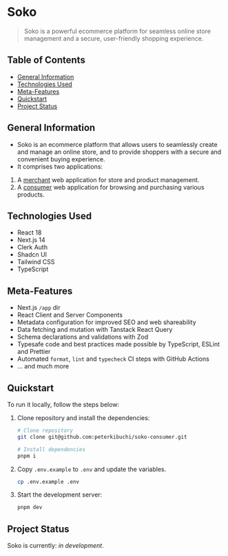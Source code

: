 # Soko

> Soko is a powerful ecommerce platform for seamless online store management and a secure, user-friendly shopping experience.

## Table of Contents

- [General Information](#general-information)
- [Technologies Used](#technologies-used)
- [Meta-Features](#meta-features)
- [Quickstart](#quickstart)
- [Project Status](#project-status)

## General Information

- Soko is an ecommerce platform that allows users to seamlessly create and manage an online store, and to provide shoppers with a secure and convenient buying experience.
- It comprises two applications:

1. A [merchant](https://github.com/peterkibuchi/soko-merchant) web application for store and product management.
2. A [consumer](https://github.com/peterkibuchi/soko-consumer) web application for browsing and purchasing various products.

## Technologies Used

- React 18
- Next.js 14
- Clerk Auth
- Shadcn UI
- Tailwind CSS
- TypeScript

## Meta-Features

- Next.js `/app` dir
- React Client and Server Components
- Metadata configuration for improved SEO and web shareability
- Data fetching and mutation with Tanstack React Query
- Schema declarations and validations with Zod
- Typesafe code and best practices made possible by TypeScript, ESLint and Prettier
- Automated `format`, `lint` and `typecheck` CI steps with GitHub Actions
- ... and much more

## Quickstart

To run it locally, follow the steps below:

1. Clone repository and install the dependencies:

   ```bash
   # Clone repository
   git clone git@github.com:peterkibuchi/soko-consumer.git

   # Install dependencies
   pnpm i
   ```

2. Copy `.env.example` to `.env` and update the variables.

   ```bash
   cp .env.example .env
   ```

3. Start the development server:

   ```bash
   pnpm dev
   ```

## Project Status

Soko is currently: _in development_.
